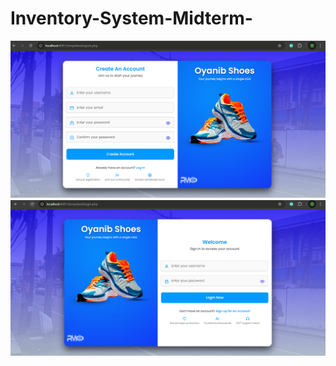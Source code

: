 # Inventory-System-Midterm-

![image alt](https://github.com/OyanibTech-iii/Inventory-System-Midterm/blob/bf3de0c974324404b6c9cb0d8c5b5752bda37875/0001.png)
![image alt](https://github.com/OyanibTech-iii/Inventory-System-Midterm/blob/8e1b216d39e119f6e2149673979f6cdd0dd19afa/0002.png)
